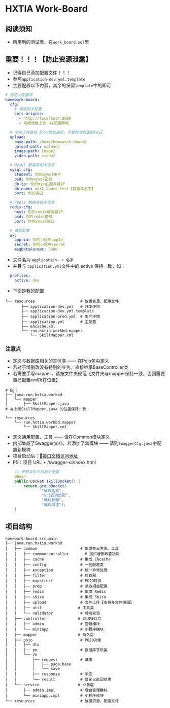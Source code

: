 # HXTIA Work-Board
## 阅读须知
* 所用到的测试表，在`work_board.sql`里

## 重要！！！【防止资源泄露】
* 记得自己添加配置文件！！！
* 参照`application-dev.yml.template`
* 主要配置以下内容，其余的保留`template`中的即可
```yaml
# 自定义配置项
homework-board:
  cfg:
    # 跨域相关配置
    cors-origins:
      - http://localhost:8080
      - 可继续像上面一样配置跨域

  # 文件上传路径【可以修改路径，不要修改前面的key】
  upload:
    base-path: /home/homework-board/
    upload-path: upload/
    image-path: image/
    video-path: video/

  # Mysql 数据库相关信息
  mysql-cfg:
    student: 你的mysql用户
    psd: 你的mysql密码
    db-ip: 你的mysql服务器IP
    db-name: work_board_test【数据库名字】
    port: 你的端口

  # Redis 数据库相关信息
  redis-cfg:
    host: 你的redis服务器IP
    psd: 你的redis密码
    port: 你的redis端口

  # 微信配置
  wx:
    app-id: 你的小程序appId
    secret: 你的小程序secret
    msgDataFormat: JSON
```

* 文件名为 `application- + 名字`
* 并且与 `application.yml`文件中的 active 保持一致，如：
```yaml
  profiles:
    active: dev
```

* 下面是我的配置
```text
└── resources                    # 放置资源、配置文件
       ├── application-dev.yml   # 开发环境
       ├── application-dev.yml.template
       ├── application-prod.yml  # 生产环境
       ├── application.yml       # 主配置
       ├── ehcache.xml
       └── run.hxtia.workbd.mapper
           └── SkillMapper.xml
```

### 注意点
* 定义与数据库相关的实体类 —— 在Pojo包中定义
* 若对于增删改没有特别的业务。直接继承BaseController类
* 若需要手写mapper，请按文件夹规范【文件夹与mapper保持一致，否则需要自己配置xml所在位置】
```text
# Eg：
├── java.run.hxtia.workbd
│   └── mapper
│       ├── SkillMapper.java
# 与上面SkillMapper.java 的位置保持一致

└── resources
    └── run.hxtia.workbd.mapper
        └── SkillMapper.xml
```
* 定义通用配置、工具 —— 请在Common模块定义
* 内部集成了Swagger文档，若添加了新模块 —— 请到`SwaggerCfg.java`中配置新模块
* 项目启动后：[📝接口文档访问地址](http://localhost:8888/swagger-ui/index.html)
* PS：项目 URL + /swagger-ui/index.html
```java
    // 参照文件中前两个配置
    @Bean
    public Docket skillDocket() {
        return groupDocket(
                "模块名称",
                "uri正则匹配",
                "模块标题",
                "模块描述");
    }

```

## 项目结构

```text
homework-board.src.main
├── java.run.hxtia.workbd
│   ├── common                   # 集成第三方库、工具
│   │   ├── commoncontroller       # 提供增删改查功能
│   │   ├── cache                # 集成 Ehcache
│   │   ├── config               # 一些配置类
│   │   ├── exception            # 统一异常处理
│   │   ├── filter               # 拦截器
│   │   ├── mapstruct            # POJO转换
│   │   ├── prop                 # 读取项目配置
│   │   ├── redis                # 集成 Redis
│   │   ├── shiro                # 集成 Shiro
│   │   ├── upload               # 文件上传【支持多文件编辑】
│   │   ├── util                # 工具类
│   │   └── validator            # 后端校验
│   ├── controller              # 网络接口层
│   │   ├── admin                # 管理模块
│   │   └── miniapp              # 小程序模块
│   ├── mapper                  # 持久层
│   ├── pojo                     # POJO对象
│   │   ├── dto
│   │   ├── po                   # 数据库字段类
│   │   └── vo
│   │       ├── request          # 请求
│   │       │   ├── page.base
│   │       │   └── save   
│   │       ├── response         # 响应
│   │       └── result           # 自定义返回结果
│   └── service                 # 业务层
│       ├── admin.impl           # 后台管理模块
│       └── miniapp.impl         # 小程序模块
└── resources                    # 放置资源、配置文件
```
